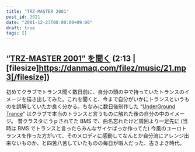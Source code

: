 ```yaml
---
title: "TRZ-MASTER 2001"
post_id: 3021
date: "2001-12-23T00:00:00+09:00"
draft: true
tags: []
---
```



## “[TRZ-MASTER 2001” を聞く](https://danmaq.com/filez/music/21.mp3) (2:13 | [filesize]https://danmaq.com/filez/music/21.mp3[/filesize])


 初めてクラブでトランス聞く数日前に、自分の頭の中で持っていたトランスのイメージを描き出してみた。これを聞くと、今まで自分がいかにトランスというものを誤解していたか良く分かる。ちなみに数日後制作した “[UnderGround Trance](https://danmaq.com/underground-trance)” はクラブで本当のトランスと言うものに触れた後の自分の中のイメージ。  昔クラスタにうｐされてた BMS で、曲名忘れたけど周囲より一足先に (当時は BMS でトランスと言ったらみんなサイケばっか作ってた) 今風のユーロトランスを作った方がいて、そのメロディに感動してなんとか自分流にアレンジ出来ないものか、と四苦八苦していたものの毎日が暇人だった、古きよき時代。
